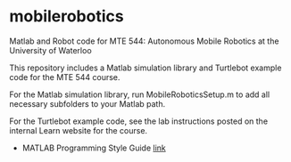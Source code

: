 # mobilerobotics
Matlab and Robot code for MTE 544: Autonomous Mobile Robotics at the University of Waterloo

This repository includes a Matlab simulation library and Turtlebot example code for the MTE 544 course.

For the Matlab simulation library, run MobileRoboticsSetup.m to add all necessary subfolders to your Matlab path.

For the Turtlebot example code, see the lab instructions posted on the internal Learn website for the course.


* MATLAB Programming Style Guide [link](https://sites.google.com/site/matlabstyleguidelines/home)
